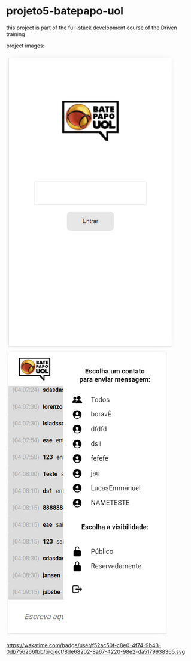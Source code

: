 # projeto5-batepapo-uol
this project is part of the full-stack development course of the Driven training

project images:

![alt text](https://github.com/i-Lucas/projeto5-batepapo-uol/blob/main/img/2.png)
![alt text](https://github.com/i-Lucas/projeto5-batepapo-uol/blob/main/img/3.png)

https://wakatime.com/badge/user/f52ac50f-c8e0-4f74-9b43-0db756266fbb/project/8de68202-8a67-4220-98e2-da5179938365.svg
